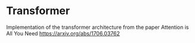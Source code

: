 # Transformer
Implementation of the transformer architecture from the paper Attention is All You Need
https://arxiv.org/abs/1706.03762
